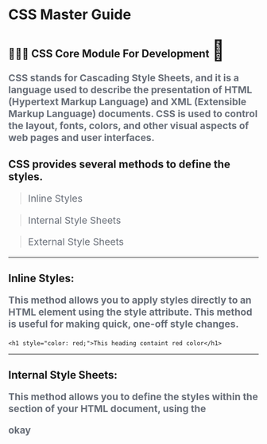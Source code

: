 # CSS Master Guide


## 🧑🏼‍💻 CSS Core Module For Development <span style='font-size:40px;'>🥇</span>

**CSS stands for Cascading Style Sheets, and it is a language used to describe the presentation of HTML (Hypertext Markup Language) and XML (Extensible Markup Language) documents. CSS is used to control the layout, fonts, colors, and other visual aspects of web pages and user interfaces.**

## CSS provides several methods to define the styles. 

> Inline Styles

> Internal Style Sheets

> External Style Sheets

<hr>

## Inline Styles: 

**This method allows you to apply styles directly to an HTML element using the style attribute. This method is useful for making quick, one-off style changes.**

```
<h1 style="color: red;">This heading containt red color</h1>
```
<hr>

## Internal Style Sheets: 

**This method allows you to define the styles within the <head> section of your HTML document, using the <style> tag. This method is useful when you want to apply styles to a specific page only.**

```
<head>
  <style>
    h1 {
      color: red;
    }
  </style>
</head>
```
<hr>

## External Style Sheets: 

**In this method, you can define the styles in a separate CSS file, which is then linked to your HTML document using the <link> tag. This method allows you to maintain consistent styles across multiple pages.**

```
<head>
  <link rel="stylesheet" type="text/css" href="styles.css">
</head>

```


### CSS File Code Like

```
/* Element Selector */
h1 {
  font-size: 24px;
}

/* Class Selector */
.myClass {
  background-color: #fff;
}

/* ID Selector */
#myId {
  border: 1px solid black;
}

```

<hr>

## CSS Function 
  
**CSS functions are built-in functions that allow you to perform calculations, manipulate values, and apply complex effects to your styles. CSS functions take one or more input values and return a modified value that can be used in your styles.**
  
### 1. calc() - performs basic arithmetic operations on values and units.  

```
width: calc(50% - 20px);  
```
### 2. var() - allows you to use variables to define and reuse values.  
  
```
    --primary-color: #007bff;
   color: var(--primary-color);

```
### 3. rgb() / rgba() - defines a color using red, green, blue and optionally an alpha value.

```
     background-color: rgba(255, 0, 0, 0.5);
```

### 4. hsl() / hsla() - defines a color using hue, saturation, lightness and optionally an alpha value.

```
       color: hsl(120, 100%, 50%);
```
  
### 5. url() - defines the location of an external resource such as an image or a font.

```
  background-image: url("background.png");
```
  
### 6. attr() - retrieves the value of an HTML attribute and uses it in the style.

```
  content: attr(title);
```
  
### 7. linear-gradient() / radial-gradient() - creates a gradient background using one or more colors.

```
   background-image: linear-gradient(to right, red, orange, yellow, green);
```
  
### 8. min() / max() - returns the minimum or maximum value from a list of inputs.

```
     width: min(50%, 200px);
```
  
### 9. clamp() - restricts a value between a minimum and maximum value

```
   font-size: clamp(16px, 2.5vw, 24px);
```
  
  
  
  
  
  
  
  

<hr>

- <a href="https://punitkatiyar.github.io/css/start-css.html">css syntax</a>

- css text property
- create article using html css
- text logo using css
- css box layout
- css window 8 start menu
- nested box layout

- > css border

- > css position

- > css navigation

# 🧑🏼‍💻 CSS3 Module For Development <span style='font-size:100px;'></span>

> text-shadow and box-shadow

> border-radius

> border-image

> background-image

> css 2d and 3d

> css animation

> css flex layout

# 🧑🏼‍💻 ref website

>https://coolors.co/palettes/trending

>https://www.w3schools.com/cssref/playit.asp?filename=playcss_filter&preval=none
  
> https://webcode.tools/
  
> https://animista.net/


<hr>
<a href="https://punitkatiyar.github.io/">Back To Home Page</a>
<hr>

<style
  type="text/css">
h1 {color:royalblue;}
p {color:#686e78; font-size:1.2rem;}
</style>
<p>okay</p>

